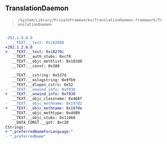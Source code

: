 ## TranslationDaemon

> `/System/Library/PrivateFrameworks/TranslationDaemon.framework/TranslationDaemon`

```diff

-292.1.0.0.0
-  __TEXT.__text: 0x1826b0
+292.1.2.0.0
+  __TEXT.__text: 0x18270c
   __TEXT.__auth_stubs: 0xcf0
   __TEXT.__objc_methlist: 0x183d0
   __TEXT.__const: 0x380

   __TEXT.__cstring: 0x537d
   __TEXT.__oslogstring: 0x9fb9
   __TEXT.__dlopen_cstrs: 0x52
-  __TEXT.__unwind_info: 0xf030
+  __TEXT.__unwind_info: 0xf038
   __TEXT.__objc_classname: 0x468f
-  __TEXT.__objc_methname: 0x197d2
+  __TEXT.__objc_methname: 0x197de
   __TEXT.__objc_methtype: 0xdd89
   __TEXT.__objc_stubs: 0x11460
   __DATA_CONST.__got: 0xc20
CStrings:
+ "_preferredNameForLanguage:"
- "_preferredName"

```
